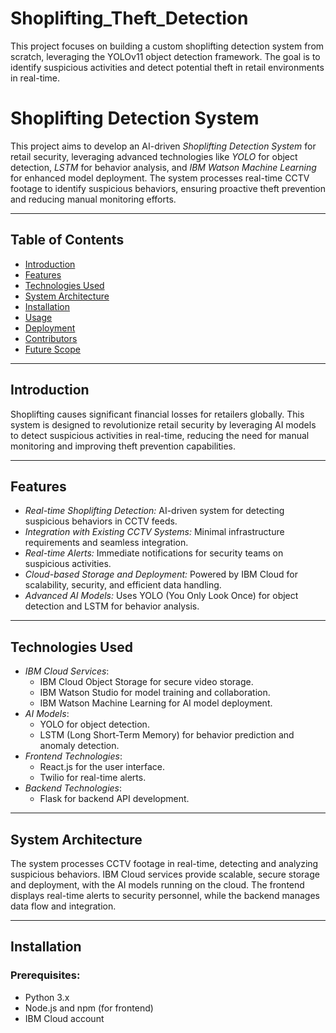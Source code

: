 # Shoplifting_Theft_Detection
This project focuses on building a custom shoplifting detection system from scratch, leveraging the YOLOv11 object detection framework. The goal is to identify suspicious activities and detect potential theft in retail environments in real-time.
# Shoplifting Detection System

This project aims to develop an AI-driven *Shoplifting Detection System* for retail security, leveraging advanced technologies like *YOLO* for object detection, *LSTM* for behavior analysis, and *IBM Watson Machine Learning* for enhanced model deployment. The system processes real-time CCTV footage to identify suspicious behaviors, ensuring proactive theft prevention and reducing manual monitoring efforts.

---

## Table of Contents

- [Introduction](#introduction)
- [Features](#features)
- [Technologies Used](#technologies-used)
- [System Architecture](#system-architecture)
- [Installation](#installation)
- [Usage](#usage)
- [Deployment](#deployment)
- [Contributors](#contributors)
- [Future Scope](#future-scope)

---

## Introduction

Shoplifting causes significant financial losses for retailers globally. This system is designed to revolutionize retail security by leveraging AI models to detect suspicious activities in real-time, reducing the need for manual monitoring and improving theft prevention capabilities.

---

## Features

- *Real-time Shoplifting Detection:* AI-driven system for detecting suspicious behaviors in CCTV feeds.
- *Integration with Existing CCTV Systems:* Minimal infrastructure requirements and seamless integration.
- *Real-time Alerts:* Immediate notifications for security teams on suspicious activities.
- *Cloud-based Storage and Deployment:* Powered by IBM Cloud for scalability, security, and efficient data handling.
- *Advanced AI Models:* Uses YOLO (You Only Look Once) for object detection and LSTM for behavior analysis.

---

## Technologies Used

- *IBM Cloud Services*:
  - IBM Cloud Object Storage for secure video storage.
  - IBM Watson Studio for model training and collaboration.
  - IBM Watson Machine Learning for AI model deployment.
- *AI Models*:
  - YOLO for object detection.
  - LSTM (Long Short-Term Memory) for behavior prediction and anomaly detection.
- *Frontend Technologies*:
  - React.js for the user interface.
  - Twilio for real-time alerts.
- *Backend Technologies*:
  - Flask for backend API development.
    

---

## System Architecture

The system processes CCTV footage in real-time, detecting and analyzing suspicious behaviors. IBM Cloud services provide scalable, secure storage and deployment, with the AI models running on the cloud. The frontend displays real-time alerts to security personnel, while the backend manages data flow and integration.

---

## Installation

### Prerequisites:
- Python 3.x
- Node.js and npm (for frontend)
- IBM Cloud account
  

